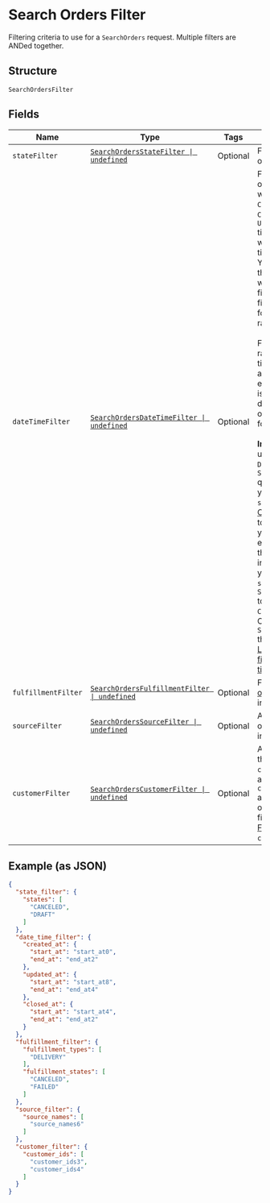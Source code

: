 
# Search Orders Filter

Filtering criteria to use for a `SearchOrders` request. Multiple filters
are ANDed together.

## Structure

`SearchOrdersFilter`

## Fields

| Name | Type | Tags | Description |
|  --- | --- | --- | --- |
| `stateFilter` | [`SearchOrdersStateFilter \| undefined`](../../doc/models/search-orders-state-filter.md) | Optional | Filter by the current order `state`. |
| `dateTimeFilter` | [`SearchOrdersDateTimeFilter \| undefined`](../../doc/models/search-orders-date-time-filter.md) | Optional | Filter for `Order` objects based on whether their `CREATED_AT`,<br>`CLOSED_AT`, or `UPDATED_AT` timestamps fall within a specified time range.<br>You can specify the time range and which timestamp to filter for. You can filter<br>for only one time range at a time.<br><br>For each time range, the start time and end time are inclusive. If the end time<br>is absent, it defaults to the time of the first request for the cursor.<br><br>__Important:__ If you use the `DateTimeFilter` in a `SearchOrders` query,<br>you must set the `sort_field` in [OrdersSort](../../doc/models/search-orders-sort.md)<br>to the same field you filter for. For example, if you set the `CLOSED_AT` field<br>in `DateTimeFilter`, you must set the `sort_field` in `SearchOrdersSort` to<br>`CLOSED_AT`. Otherwise, `SearchOrders` throws an error.<br>[Learn more about filtering orders by time range.](https://developer.squareup.com/docs/orders-api/manage-orders/search-orders#important-note-about-filtering-orders-by-time-range) |
| `fulfillmentFilter` | [`SearchOrdersFulfillmentFilter \| undefined`](../../doc/models/search-orders-fulfillment-filter.md) | Optional | Filter based on [order fulfillment](../../doc/models/fulfillment.md) information. |
| `sourceFilter` | [`SearchOrdersSourceFilter \| undefined`](../../doc/models/search-orders-source-filter.md) | Optional | A filter based on order `source` information. |
| `customerFilter` | [`SearchOrdersCustomerFilter \| undefined`](../../doc/models/search-orders-customer-filter.md) | Optional | A filter based on the order `customer_id` and any tender `customer_id`<br>associated with the order. It does not filter based on the<br>[FulfillmentRecipient](../../doc/models/fulfillment-recipient.md) `customer_id`. |

## Example (as JSON)

```json
{
  "state_filter": {
    "states": [
      "CANCELED",
      "DRAFT"
    ]
  },
  "date_time_filter": {
    "created_at": {
      "start_at": "start_at0",
      "end_at": "end_at2"
    },
    "updated_at": {
      "start_at": "start_at8",
      "end_at": "end_at4"
    },
    "closed_at": {
      "start_at": "start_at4",
      "end_at": "end_at2"
    }
  },
  "fulfillment_filter": {
    "fulfillment_types": [
      "DELIVERY"
    ],
    "fulfillment_states": [
      "CANCELED",
      "FAILED"
    ]
  },
  "source_filter": {
    "source_names": [
      "source_names6"
    ]
  },
  "customer_filter": {
    "customer_ids": [
      "customer_ids3",
      "customer_ids4"
    ]
  }
}
```

